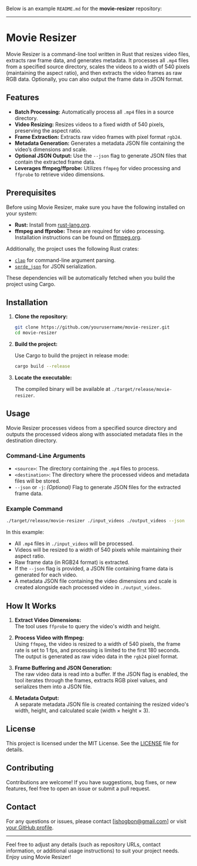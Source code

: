 Below is an example `README.md` for the **movie-resizer** repository:

---

# Movie Resizer

Movie Resizer is a command-line tool written in Rust that resizes video files, extracts raw frame data, and generates metadata. It processes all `.mp4` files from a specified source directory, scales the videos to a width of 540 pixels (maintaining the aspect ratio), and then extracts the video frames as raw RGB data. Optionally, you can also output the frame data in JSON format.

## Features

- **Batch Processing:** Automatically process all `.mp4` files in a source directory.
- **Video Resizing:** Resizes videos to a fixed width of 540 pixels, preserving the aspect ratio.
- **Frame Extraction:** Extracts raw video frames with pixel format `rgb24`.
- **Metadata Generation:** Generates a metadata JSON file containing the video’s dimensions and scale.
- **Optional JSON Output:** Use the `--json` flag to generate JSON files that contain the extracted frame data.
- **Leverages ffmpeg/ffprobe:** Utilizes `ffmpeg` for video processing and `ffprobe` to retrieve video dimensions.

## Prerequisites

Before using Movie Resizer, make sure you have the following installed on your system:

- **Rust:** Install from [rust-lang.org](https://www.rust-lang.org/tools/install).
- **ffmpeg and ffprobe:** These are required for video processing. Installation instructions can be found on [ffmpeg.org](https://ffmpeg.org/download.html).

Additionally, the project uses the following Rust crates:
- [`clap`](https://crates.io/crates/clap) for command-line argument parsing.
- [`serde_json`](https://crates.io/crates/serde_json) for JSON serialization.

These dependencies will be automatically fetched when you build the project using Cargo.

## Installation

1. **Clone the repository:**

   ```bash
   git clone https://github.com/yourusername/movie-resizer.git
   cd movie-resizer
   ```

2. **Build the project:**

   Use Cargo to build the project in release mode:

   ```bash
   cargo build --release
   ```

3. **Locate the executable:**

   The compiled binary will be available at `./target/release/movie-resizer`.

## Usage

Movie Resizer processes videos from a specified source directory and outputs the processed videos along with associated metadata files in the destination directory.

### Command-Line Arguments

- `<source>`: The directory containing the `.mp4` files to process.
- `<destination>`: The directory where the processed videos and metadata files will be stored.
- `--json` or `-j`: *(Optional)* Flag to generate JSON files for the extracted frame data.

### Example Command

```bash
./target/release/movie-resizer ./input_videos ./output_videos --json
```

In this example:
- All `.mp4` files in `./input_videos` will be processed.
- Videos will be resized to a width of 540 pixels while maintaining their aspect ratio.
- Raw frame data (in RGB24 format) is extracted.
- If the `--json` flag is provided, a JSON file containing frame data is generated for each video.
- A metadata JSON file containing the video dimensions and scale is created alongside each processed video in `./output_videos`.

## How It Works

1. **Extract Video Dimensions:**  
   The tool uses `ffprobe` to query the video's width and height.

2. **Process Video with ffmpeg:**  
   Using `ffmpeg`, the video is resized to a width of 540 pixels, the frame rate is set to 1 fps, and processing is limited to the first 180 seconds. The output is generated as raw video data in the `rgb24` pixel format.

3. **Frame Buffering and JSON Generation:**  
   The raw video data is read into a buffer. If the JSON flag is enabled, the tool iterates through the frames, extracts RGB pixel values, and serializes them into a JSON file.

4. **Metadata Output:**  
   A separate metadata JSON file is created containing the resized video's width, height, and calculated scale (width × height × 3).

## License

This project is licensed under the MIT License. See the [LICENSE](LICENSE) file for details.

## Contributing

Contributions are welcome! If you have suggestions, bug fixes, or new features, feel free to open an issue or submit a pull request.

## Contact

For any questions or issues, please contact [ishogbon@gmail.com] or visit [your GitHub profile](https://github.com/Ishogbon).

---

Feel free to adjust any details (such as repository URLs, contact information, or additional usage instructions) to suit your project needs. Enjoy using Movie Resizer!
